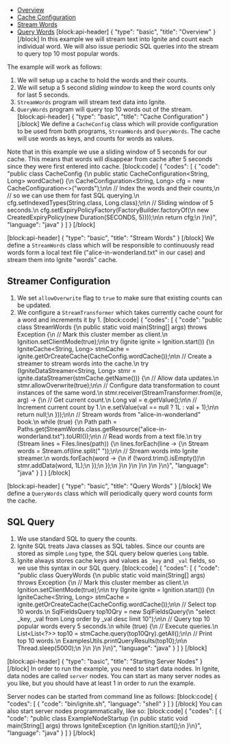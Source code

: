* [Overview](#overview)
* [Cache Configuration](#cache-configuration)
* [Stream Words](#stream-words)
* [Query Words](#query-words)
[block:api-header]
{
  "type": "basic",
  "title": "Overview"
}
[/block]
In this example we will stream text into Ignite and count each individual word. We will also issue periodic SQL queries into the stream to query top 10 most popular words. 

The example will work as follows:
1. We will setup up a cache to hold the words and their counts.
2. We will setup a 5 second *sliding window* to keep the word counts only for last 5 seconds.
3. `StreamWords` program will stream text data into Ignite.
4. `QueryWords` program will query top 10 words out of the stream.
[block:api-header]
{
  "type": "basic",
  "title": "Cache Configuration"
}
[/block]
We define a `CacheConfig` class which will provide configuration to be used from both programs, `StreamWords` and `QueryWords`.  The cache will use words as keys, and counts for words as values.

Note that in this example we use a sliding window of 5 seconds for our cache. This means that words will disappear from cache after 5 seconds since they were first entered into cache.
[block:code]
{
  "codes": [
    {
      "code": "public class CacheConfig {\n  public static CacheConfiguration<String, Long> wordCache() {\n    CacheConfiguration<String, Long> cfg = new CacheConfiguration<>(\"words\");\n\n    // Index the words and their counts,\n    // so we can use them for fast SQL querying.\n    cfg.setIndexedTypes(String.class, Long.class);\n\n    // Sliding window of 5 seconds.\n    cfg.setExpiryPolicyFactory(FactoryBuilder.factoryOf(\n      new CreatedExpiryPolicy(new Duration(SECONDS, 5))));\n\n    return cfg;\n  }\n}",
      "language": "java"
    }
  ]
}
[/block]

[block:api-header]
{
  "type": "basic",
  "title": "Stream Words"
}
[/block]
We define a `StreamWords` class which will be responsible to continuously read words form a local text file ("alice-in-wonderland.txt" in our case) and stream them into Ignite "words" cache.

## Streamer Configuration
1. We set `allowOverwrite` flag to `true` to make sure that existing counts can be updated.
2. We configure a `StreamTransformer` which takes currently cache count for a word and increments it by 1.
[block:code]
{
  "codes": [
    {
      "code": "public class StreamWords {\n  public static void main(String[] args) throws Exception {\n    // Mark this cluster member as client.\n    Ignition.setClientMode(true);\n\n    try (Ignite ignite = Ignition.start()) {\n      IgniteCache<String, Long> stmCache = ignite.getOrCreateCache(CacheConfig.wordCache());\n\n      // Create a streamer to stream words into the cache.\n      try (IgniteDataStreamer<String, Long> stmr = ignite.dataStreamer(stmCache.getName())) {\n        // Allow data updates.\n        stmr.allowOverwrite(true);\n\n        // Configure data transformation to count instances of the same word.\n        stmr.receiver(StreamTransformer.from((e, arg) -> {\n          // Get current count.\n          Long val = e.getValue();\n\n          // Increment current count by 1.\n          e.setValue(val == null ? 1L : val + 1);\n\n          return null;\n        }));\n\n        // Stream words from \"alice-in-wonderland\" book.\n        while (true) {\n          Path path = Paths.get(StreamWords.class.getResource(\"alice-in-wonderland.txt\").toURI());\n\n          // Read words from a text file.\n          try (Stream<String> lines = Files.lines(path)) {\n            lines.forEach(line -> {\n              Stream<String> words = Stream.of(line.split(\" \"));\n\n              // Stream words into Ignite streamer.\n              words.forEach(word -> {\n                if (!word.trim().isEmpty())\n                  stmr.addData(word, 1L);\n              });\n            });\n          }\n        }\n      }\n    }\n  }\n}",
      "language": "java"
    }
  ]
}
[/block]

[block:api-header]
{
  "type": "basic",
  "title": "Query Words"
}
[/block]
We define a `QueryWords` class which will periodically query word counts form the cache.

## SQL Query
1. We use standard SQL to query the counts. 
2. Ignite SQL treats Java classes as SQL tables. Since our counts are stored as simple `Long` type, the SQL query below queries `Long` table.
3. Ignite always stores cache keys and values as `_key` and `_val` fields, so we use this syntax in our SQL query.
[block:code]
{
  "codes": [
    {
      "code": "public class QueryWords {\n  public static void main(String[] args) throws Exception {\n    // Mark this cluster member as client.\n    Ignition.setClientMode(true);\n\n    try (Ignite ignite = Ignition.start()) {\n      IgniteCache<String, Long> stmCache = ignite.getOrCreateCache(CacheConfig.wordCache());\n\n      // Select top 10 words.\n      SqlFieldsQuery top10Qry = new SqlFieldsQuery(\n        \"select _key, _val from Long order by _val desc limit 10\");\n\n      // Query top 10 popular words every 5 seconds.\n      while (true) {\n        // Execute queries.\n        List<List<?>> top10 = stmCache.query(top10Qry).getAll();\n\n        // Print top 10 words.\n        ExamplesUtils.printQueryResults(top10);\n\n        Thread.sleep(5000);\n      }\n    }\n  }\n}",
      "language": "java"
    }
  ]
}
[/block]

[block:api-header]
{
  "type": "basic",
  "title": "Starting Server Nodes"
}
[/block]
In order to run the example, you need to start data nodes. In Ignite, data nodes are called `server` nodes. You can start as many server nodes as you like, but you should have at least 1 in order to run the example.

Server nodes can be started from command line as follows:
[block:code]
{
  "codes": [
    {
      "code": "bin/ignite.sh",
      "language": "shell"
    }
  ]
}
[/block]
You can also start server nodes programmatically, like so:
[block:code]
{
  "codes": [
    {
      "code": "public class ExampleNodeStartup {\n    public static void main(String[] args) throws IgniteException {\n        Ignition.start();\n    }\n}",
      "language": "java"
    }
  ]
}
[/block]